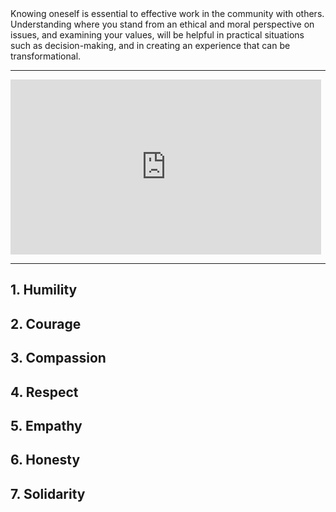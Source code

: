 <div class='lede'>
Knowing oneself is essential to effective work in the community with others. Understanding where you stand from an ethical and moral perspective on issues, and examining your values, will be helpful in practical situations such as decision-making, and in creating an experience that can be transformational.
</div>

___

<iframe src='http://player.vimeo.com/video/63416063' width='497' height='280' frameborder='0' webkitAllowFullScreen mozallowfullscreen allowFullScreen></iframe>

___

## 1. Humility

## 2. Courage

## 3. Compassion

## 4. Respect

## 5. Empathy

## 6. Honesty

## 7. Solidarity
